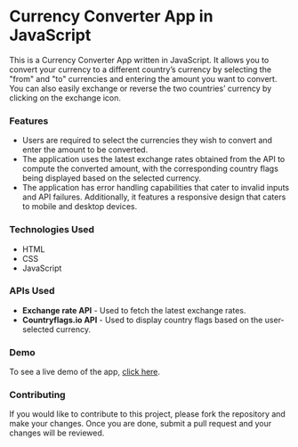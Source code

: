<h1>Currency Converter App in JavaScript</h1>
This is a Currency Converter App written in JavaScript. It allows you to convert your currency to a different country’s currency by selecting the "from" and "to" currencies and entering the amount you want to convert. You can also easily exchange or reverse the two countries’ currency by clicking on the exchange icon.

<h3>Features</h3>
<ul>
<li>Users are required to select the currencies they wish to convert and enter the amount to be converted.</li>
<li>The application uses the latest exchange rates obtained from the API to compute the converted amount, with the corresponding country flags being displayed based on the selected currency.</li>
<li>The application has error handling capabilities that cater to invalid inputs and API failures. Additionally, it features a responsive design that caters to mobile and desktop devices.</li>

</ul>

<h3>Technologies Used</h3>
<ul>
<li>HTML</li>
<li>CSS</li>
<li>JavaScript</li>
</ul>

<h3>APIs Used</h3>
<ul>
<li> <strong>Exchange rate API</strong> - Used to fetch the latest exchange rates.</li>
<li> <strong>Countryflags.io API</strong> - Used to display country flags based on the user-selected currency.</li>
</ul>

<h3>Demo</h3>
To see a live demo of the app, <a href="https://currency-converter-js-praneeth.netlify.app/">click here</a>.

<h3>Contributing</h3>
If you would like to contribute to this project, please fork the repository and make your changes. Once you are done, submit a pull request and your changes will be reviewed.
